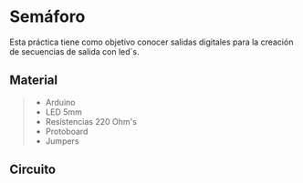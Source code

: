 # Semáforo

Esta práctica tiene como objetivo conocer salidas digitales para la creación de secuencias de salida con led´s.

## Material 
> - Arduino
> - LED 5mm 
> - Resistencias 220 Ohm's 
> - Protoboard
> - Jumpers

## Circuito

<!--stackedit_data:
eyJoaXN0b3J5IjpbMTMwMzk0MzIyMSw5OTI1NzA2NTldfQ==
-->
